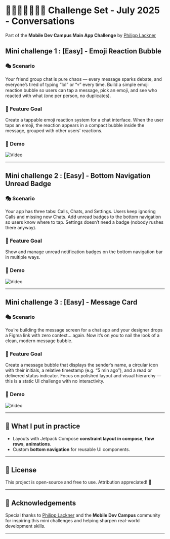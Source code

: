 # 👩🏻‍💻📓✍🏻💡 Challenge Set - July 2025 - Conversations

Part of the **Mobile Dev Campus Main App Challenge** by [Philipp Lackner](https://pl-coding.com/campus)

## Mini challenge 1 : [Easy] - Emoji Reaction Bubble
### 🎭 Scenario
Your friend group chat is pure chaos — every message sparks debate, and everyone’s tired of typing “lol” or “💀” every time. Build a simple emoji reaction bubble so users can tap a message, pick an emoji, and see who reacted with what (one per person, no duplicates).
### 🎯 Feature Goal
Create a tappable emoji reaction system for a chat interface. When the user taps an emoji, the reaction appears in a compact bubble inside the message, grouped with other users’ reactions.
### 🎥 Demo
![Video](assets/mini_challenge_july_1.gif)

---

## Mini challenge 2 : [Easy] - Bottom Navigation Unread Badge
### 🎭 Scenario
Your app has three tabs: Calls, Chats, and Settings. Users keep ignoring Calls and missing new Chats. Add unread badges to the bottom navigation so users know where to tap. Settings doesn’t need a badge (nobody rushes there anyway).
### 🎯 Feature Goal
Show and manage unread notification badges on the bottom navigation bar in multiple ways.
### 🎥 Demo
![Video](assets/mini_challenge_july_2.gif)

---

## Mini challenge 3 : [Easy] - Message Card
### 🎭 Scenario
You’re building the message screen for a chat app and your designer drops a Figma link with zero context… again. Now it’s on you to nail the look of a clean, modern message bubble.
### 🎯 Feature Goal
Create a message bubble that displays the sender’s name, a circular icon with their initials, a relative timestamp (e.g. “5 min ago”), and a read or delivered status indicator. Focus on polished layout and visual hierarchy — this is a static UI challenge with no interactivity.
### 🎥 Demo
![Video](assets/mini_challenge_july_3.gif)

---

## 🧠 What I put in practice

- Layouts with Jetpack Compose **constraint layout in compose**, **flow rows**, **animations**.
- Custom **bottom navigation** for reusable UI components.
---

## 📜 License

This project is open-source and free to use. Attribution appreciated! 🙌

---

## 🤝 Acknowledgements

Special thanks to [Philipp Lackner](https://pl-coding.com/campus) and the **Mobile Dev Campus** community for inspiring this mini challenges and helping sharpen real-world development skills.

---